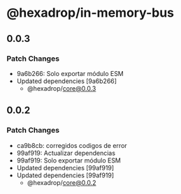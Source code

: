 # @hexadrop/in-memory-bus

## 0.0.3

### Patch Changes

- 9a6b266: Solo exportar módulo ESM
- Updated dependencies [9a6b266]
  - @hexadrop/core@0.0.3

## 0.0.2

### Patch Changes

- ca9b8cb: corregidos codigos de error
- 99af919: Actualizar dependencias
- 99af919: Solo exportar módulo ESM
- Updated dependencies [99af919]
- Updated dependencies [99af919]
  - @hexadrop/core@0.0.2
